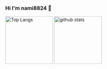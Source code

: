### Hi I'm nami8824 👋

<p align="left"> 
  <img alt="Top Langs" height="150px" src="https://github-readme-stats-git-masterrstaa-rickstaa.vercel.app/api/top-langs/?username=nami8824&layout=compact&count_private=true&show_icons=true&show_icons=true" />
  <img alt="github stats" height="150px" src="https://github-readme-stats-git-masterrstaa-rickstaa.vercel.app/api?username=nami8824&count_private=true&show_icons=true" />
</p>
